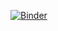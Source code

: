 [![Binder](https://mybinder.org/badge_logo.svg)](https://mybinder.org/v2/gh/tgoelles/Modellieren-in-der-Physischen-Geographie/HEAD)